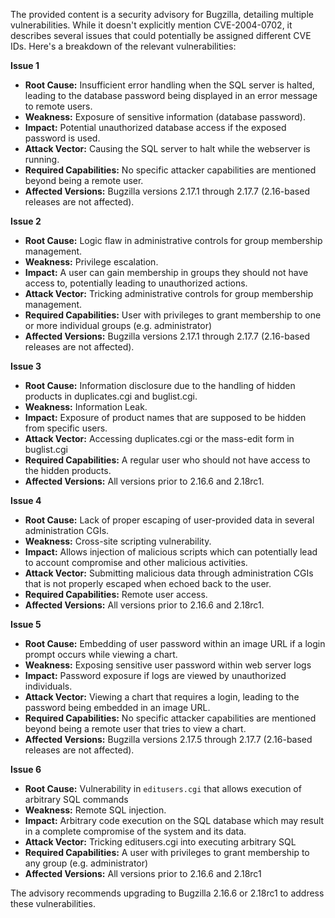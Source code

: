 The provided content is a security advisory for Bugzilla, detailing multiple vulnerabilities. While it doesn't explicitly mention CVE-2004-0702, it describes several issues that could potentially be assigned different CVE IDs. Here's a breakdown of the relevant vulnerabilities:

**Issue 1**
*   **Root Cause:**  Insufficient error handling when the SQL server is halted, leading to the database password being displayed in an error message to remote users.
*   **Weakness:**  Exposure of sensitive information (database password).
*   **Impact:**  Potential unauthorized database access if the exposed password is used.
*   **Attack Vector:**  Causing the SQL server to halt while the webserver is running.
*   **Required Capabilities:** No specific attacker capabilities are mentioned beyond being a remote user.
*   **Affected Versions:** Bugzilla versions 2.17.1 through 2.17.7 (2.16-based releases are not affected).

**Issue 2**
*   **Root Cause:**  Logic flaw in administrative controls for group membership management.
*   **Weakness:** Privilege escalation.
*   **Impact:**  A user can gain membership in groups they should not have access to, potentially leading to unauthorized actions.
*  **Attack Vector:** Tricking administrative controls for group membership management.
*   **Required Capabilities:** User with privileges to grant membership to one or more individual groups (e.g. administrator)
*   **Affected Versions:** Bugzilla versions 2.17.1 through 2.17.7 (2.16-based releases are not affected).

**Issue 3**
*   **Root Cause:**  Information disclosure due to the handling of hidden products in duplicates.cgi and buglist.cgi.
*   **Weakness:** Information Leak.
*   **Impact:** Exposure of product names that are supposed to be hidden from specific users.
*   **Attack Vector:** Accessing duplicates.cgi or the mass-edit form in buglist.cgi
*   **Required Capabilities:** A regular user who should not have access to the hidden products.
*   **Affected Versions:** All versions prior to 2.16.6 and 2.18rc1.

**Issue 4**
*   **Root Cause:**  Lack of proper escaping of user-provided data in several administration CGIs.
*   **Weakness:** Cross-site scripting vulnerability.
*   **Impact:** Allows injection of malicious scripts which can potentially lead to account compromise and other malicious activities.
*   **Attack Vector:** Submitting malicious data through administration CGIs that is not properly escaped when echoed back to the user.
*  **Required Capabilities:**  Remote user access.
*   **Affected Versions:** All versions prior to 2.16.6 and 2.18rc1.

**Issue 5**
*   **Root Cause:** Embedding of user password within an image URL if a login prompt occurs while viewing a chart.
*   **Weakness:** Exposing sensitive user password within web server logs
*   **Impact:** Password exposure if logs are viewed by unauthorized individuals.
*   **Attack Vector:** Viewing a chart that requires a login, leading to the password being embedded in an image URL.
*   **Required Capabilities:** No specific attacker capabilities are mentioned beyond being a remote user that tries to view a chart.
*  **Affected Versions:** Bugzilla versions 2.17.5 through 2.17.7 (2.16-based releases are not affected).

**Issue 6**
*   **Root Cause:** Vulnerability in `editusers.cgi` that allows execution of arbitrary SQL commands
*  **Weakness:** Remote SQL injection.
*   **Impact:** Arbitrary code execution on the SQL database which may result in a complete compromise of the system and its data.
*   **Attack Vector:** Tricking editusers.cgi into executing arbitrary SQL
*   **Required Capabilities:** A user with privileges to grant membership to any group (e.g. administrator)
*   **Affected Versions:** All versions prior to 2.16.6 and 2.18rc1

The advisory recommends upgrading to Bugzilla 2.16.6 or 2.18rc1 to address these vulnerabilities.
